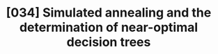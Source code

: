 ---
title: "[034] Simulated annealing and the determination of near-optimal decision trees"
collection: publications
permalink: /publication/034
citation: 'James F. Lutsko and Bart Kuijpers, &quot;Simulated annealing and the determination of near-optimal decision trees&quot;, <i> In , Selecting Models from Data, P. Cheeseman and R.W.Oldford, editors, Springer-Verlag</i>, <strong>0</strong>, 0 (1994)'
---